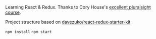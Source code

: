Learning React & Redux. Thanks to Cory House's [excellent pluralsight course].

Project structure based on [davezuko/react-redux-starter-kit]

`npm install`
`npm start`


   [davezuko/react-redux-starter-kit]: <https://github.com/davezuko/react-redux-starter-kit>
   [excellent pluralsight course]:
   <https://www.pluralsight.com/courses/react-redux-react-router-es6>